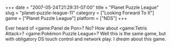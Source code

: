 +++
date = "2007-05-24T21:29:31-07:00"
title = "Planet Puzzle League"
slug = "planet-puzzle-league-11"
category = ["Looking Forward To It"]
game = ["Planet Puzzle League"]
platform = ["NDS"]
+++

Ever heard of <game:Panel de Pon>?  No?  How about <game:Tetris Attack>?  <game:Pokémon Puzzle League>?  Well this is the same game, but with obligatory DS touch control and network play.  I <i>dream</i> about this game.
